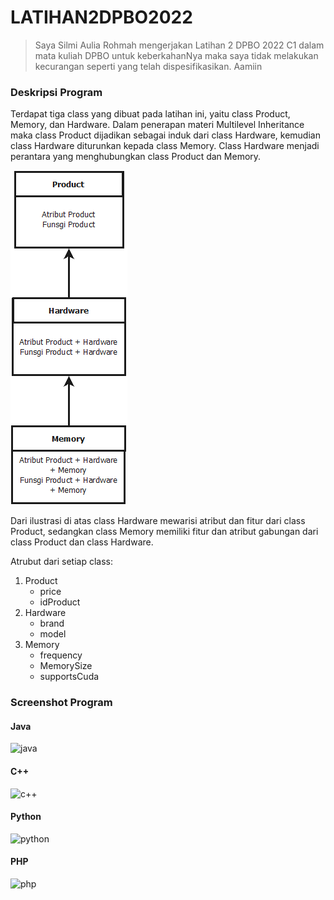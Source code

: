 # LATIHAN2DPBO2022

> Saya Silmi Aulia Rohmah mengerjakan Latihan 2 DPBO 2022 C1 dalam mata kuliah DPBO untuk keberkahanNya 
> maka saya tidak melakukan kecurangan seperti yang telah dispesifikasikan. Aamiin 

### Deskripsi Program 
Terdapat tiga class yang dibuat pada latihan ini, yaitu class Product, Memory, dan Hardware. Dalam penerapan materi Multilevel Inheritance maka class Product dijadikan sebagai induk dari class Hardware, kemudian class Hardware diturunkan kepada class Memory. Class Hardware menjadi perantara yang menghubungkan class Product dan Memory. 

![Pewarisan](https://github.com/silmiaulia/LATIHAN2DPBO2022/blob/main/Multilevel%20Inheritance%20Ilustrasi.png?raw=true)

Dari ilustrasi di atas class Hardware mewarisi atribut dan fitur dari class Product, sedangkan class Memory memiliki fitur dan atribut gabungan dari class Product dan class Hardware.

Atrubut dari setiap class:
1. Product
   - price
   - idProduct
2. Hardware
   - brand
   - model
3. Memory
   - frequency
   - MemorySize
   - supportsCuda




### Screenshot Program

#### Java
![java]()

#### C++
![c++]()

#### Python
![python]()

#### PHP
![php]()
